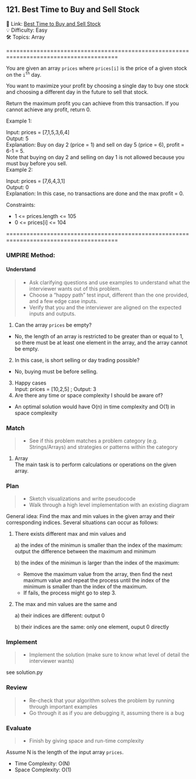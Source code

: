 ## 121. Best Time to Buy and Sell Stock
🔗 Link: [Best Time to Buy and Sell Stock](https://leetcode.com/problems/best-time-to-buy-and-sell-stock/description/)<br>
💡 Difficulty: Easy<br>
🛠️ Topics: Array<br>

=======================================================================================<br>

You are given an array `prices` where `prices[i]` is the price of a given stock on the `i`<sup>`th`</sup> day.<br>

You want to maximize your profit by choosing a single day to buy one stock and choosing a different day in the future to sell that stock.<br>

Return the maximum profit you can achieve from this transaction. If you cannot achieve any profit, return 0.<br>

 

Example 1:<br>

Input: prices = [7,1,5,3,6,4]<br>
Output: 5<br>
Explanation: Buy on day 2 (price = 1) and sell on day 5 (price = 6), profit = 6-1 = 5.<br>
Note that buying on day 2 and selling on day 1 is not allowed because you must buy before you sell.<br>
Example 2:<br>

Input: prices = [7,6,4,3,1]<br>
Output: 0<br>
Explanation: In this case, no transactions are done and the max profit = 0.<br>
 

Constraints:<br>

- 1 <= prices.length <= 105<br>
- 0 <= prices[i] <= 104<br>

=======================================================================================<br>
### UMPIRE Method:
#### Understand

> - Ask clarifying questions and use examples to understand what the interviewer wants out of this problem.
> - Choose a “happy path” test input, different than the one provided, and a few edge case inputs. 
> - Verify that you and the interviewer are aligned on the expected inputs and outputs.
1. Can the array `prices` be empty?
- No, the length of an array is restricted to be greater than or equal to 1, so there must be at least one element in the array, and the array cannot be empty.
2. In this case, is short selling or day trading possible?
- No, buying must be before selling.
3. Happy cases<br>  Input: prices = [10,2,5] ; Output: 3<br>
4. Are there any time or space complexity I should be aware of?
- An optimal solution would have O(n) in time complexity and O(1) in space complexity

### Match
> - See if this problem matches a problem category (e.g. Strings/Arrays) and strategies or patterns within the category

1. Array<br>
The main task is to perform calculations or operations on the given array.

### Plan
> - Sketch visualizations and write pseudocode
> - Walk through a high level implementation with an existing diagram

General idea: Find the max and min values in the given array and their corresponding indices. Several situations can occur as follows:<br>

1) There exists different max and min values and<br>

    a) the index of the minimun is smaller than the index of the maximum: output the difference between the maximum and minimum<br>
    
    b) the index of the minimun is larger than the index of the maximum:<br>
   
    - Remove the maximum value from the array, then find the next maximum value and repeat the process until the index of the minimum is smaller than the index of the maximum.<br>
    - If fails, the process might go to step 3.<br>
    
3) The max and min values are the same and<br>

    a) their indices are different: output 0<br>
    
    b) their indices are the same: only one element, ouput 0 directly<br>

### Implement
> - Implement the solution (make sure to know what level of detail the interviewer wants)

see solution.py

### Review
> - Re-check that your algorithm solves the problem by running through important examples
> - Go through it as if you are debugging it, assuming there is a bug
### Evaluate
> - Finish by giving space and run-time complexity

Assume N is the length of the input array `prices`.


- Time Complexity: O(N)
- Space Complexity: O(1)
